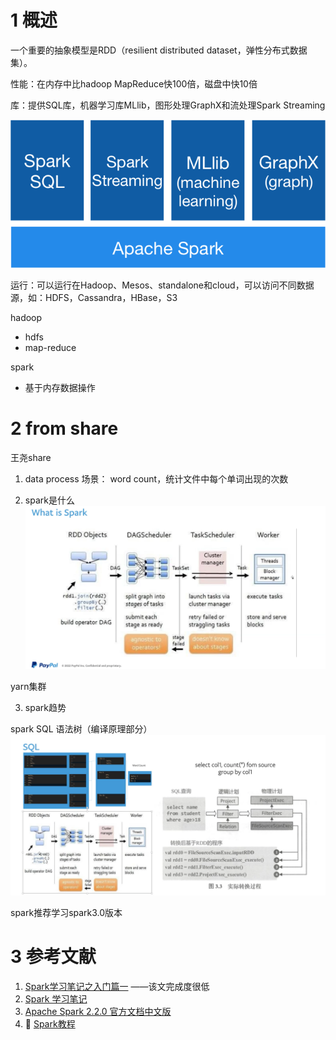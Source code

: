 # 1 概述

一个重要的抽象模型是RDD（resilient distributed dataset，弹性分布式数据集）。



性能：在内存中比hadoop MapReduce快100倍，磁盘中快10倍

库：提供SQL库，机器学习库MLlib，图形处理GraphX和流处理Spark Streaming

![spark-stack](spark.assets/spark-stack.png)



运行：可以运行在Hadoop、Mesos、standalone和cloud，可以访问不同数据源，如：HDFS，Cassandra，HBase，S3





hadoop

- hdfs
- map-reduce

spark

- 基于内存数据操作


# 2 from share
王尧share
1. data process
场景： word count，统计文件中每个单词出现的次数


2. spark是什么
![](spark.assets/image-20220804135713335.png)


yarn集群

3. spark趋势

spark SQL 
语法树（编译原理部分）
![](spark.assets/image-20220804140650215.png)



spark推荐学习spark3.0版本



# 3 参考文献

1.   [Spark学习笔记之入门篇一](http://lousama.com/2016/01/11/Spark%E5%85%A5%E9%97%A8%E7%AF%87/) ——该文完成度很低
2.   [Spark 学习笔记](https://blog.einverne.info/post/2017/01/spark.html) 
3.   [Apache Spark 2.2.0 官方文档中文版](https://blog.csdn.net/u012185296/article/details/76855770) 
4. 🌟 [Spark教程](https://www.hadoopdoc.com/spark/spark-sparkcontext)






